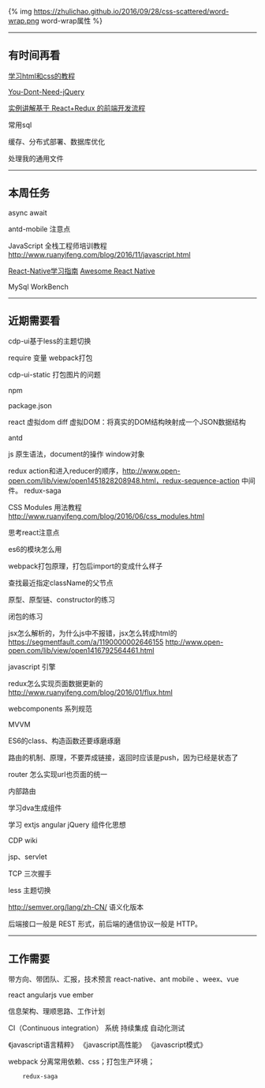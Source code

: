 {% img https://zhulichao.github.io/2016/09/28/css-scattered/word-wrap.png word-wrap属性 %}

---

## 有时间再看

[学习html和css的教程](http://learn.shayhowe.com/html-css/)

[You-Dont-Need-jQuery](https://github.com/oneuijs/You-Dont-Need-jQuery/blob/master/README.zh-CN.md)

[实例讲解基于 React+Redux 的前端开发流程](http://blog.csdn.net/fengyinchao/article/details/51566555)

常用sql

缓存、分布式部署、数据库优化

处理我的通用文件

---

## 本周任务

async await

antd-mobile 注意点

JavaScript 全栈工程师培训教程  http://www.ruanyifeng.com/blog/2016/11/javascript.html

[React-Native学习指南](https://github.com/reactnativecn/react-native-guide)
[Awesome React Native](https://github.com/jondot/awesome-react-native)

MySql WorkBench


---

## 近期需要看

cdp-ui基于less的主题切换

require 变量  webpack打包

cdp-ui-static 打包图片的问题

npm

package.json

react  虚拟dom diff
虚拟DOM：将真实的DOM结构映射成一个JSON数据结构

antd

js 原生语法，document的操作 window对象

redux action和进入reducer的顺序，http://www.open-open.com/lib/view/open1451828208948.html，redux-sequence-action 中间件。 redux-saga

CSS Modules 用法教程 http://www.ruanyifeng.com/blog/2016/06/css_modules.html

思考react注意点

es6的模块怎么用

webpack打包原理，打包后import的变成什么样子

查找最近指定className的父节点

原型、原型链、constructor的练习

闭包的练习

jsx怎么解析的，为什么js中不报错，jsx怎么转成html的 https://segmentfault.com/a/1190000002646155 http://www.open-open.com/lib/view/open1416792564461.html

javascript 引擎

redux怎么实现页面数据更新的 http://www.ruanyifeng.com/blog/2016/01/flux.html

webcomponents 系列规范

MVVM

ES6的class、构造函数还要琢磨琢磨

路由的机制、原理，不要弄成链接，返回时应该是push，因为已经是状态了

router 怎么实现url也页面的统一

内部路由

学习dva生成组件

学习 extjs angular jQuery 组件化思想

CDP wiki

jsp、servlet

TCP 三次握手

less 主题切换

http://semver.org/lang/zh-CN/ 语义化版本

后端接口一般是 REST 形式，前后端的通信协议一般是 HTTP。

---

## 工作需要

带方向、带团队、汇报，技术预言 react-native、ant mobile 、weex、vue

react angularjs vue ember

信息架构、理顺思路、工作计划

CI（Continuous integration） 系统 持续集成 自动化测试

《javascript语言精粹》
《javascript高性能》
《javascript模式》


webpack 分离常用依赖、css；打包生产环境；
    
        redux-saga